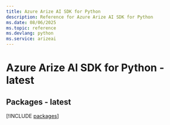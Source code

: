 ```yaml
---
title: Azure Arize AI SDK for Python
description: Reference for Azure Arize AI SDK for Python
ms.date: 08/06/2025
ms.topic: reference
ms.devlang: python
ms.service: arizeai
---
```

# Azure Arize AI SDK for Python - latest
## Packages - latest
[!INCLUDE [packages](arize-ai-index.md)]